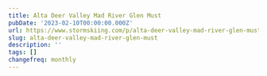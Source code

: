 ```yaml
---
title: Alta Deer Valley Mad River Glen Must
pubDate: '2023-02-10T00:00:00.000Z'
url: https://www.stormskiing.com/p/alta-deer-valley-mad-river-glen-must
slug: alta-deer-valley-mad-river-glen-must
description: ''
tags: []
changefreq: monthly
---
```


<!-- Add post content below -->
